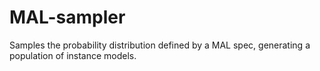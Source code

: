# MAL-sampler
Samples the probability distribution defined by a MAL spec, generating a population of instance models.
